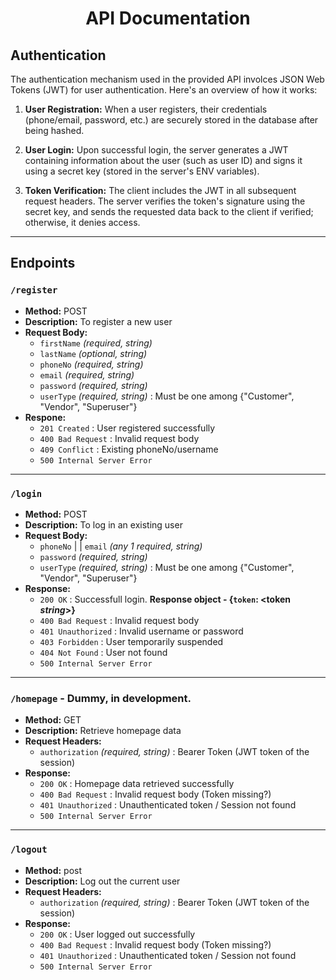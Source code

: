 <h1 style="text-align: center;"> API Documentation </h1>

## Authentication
The authentication mechanism used in the provided API involces JSON Web Tokens (JWT) for user authentication. Here's an overview of how it works:

1. **User Registration:** When a user registers, their credentials (phone/email, password, etc.) are securely stored in the database after being hashed.

2. **User Login:** Upon successful login, the server generates a JWT containing information about the user (such as user ID) and signs it using a secret key (stored in the server's ENV variables).

3. **Token Verification:** The client includes the JWT in all subsequent request headers. The server verifies the token's signature using the secret key, and sends the requested data back to the client if verified; otherwise, it denies access.


---
## Endpoints
### `/register`
- **Method:** POST
- **Description:** To register a new user
- **Request Body:**
    - `firstName`  *(required, string)*
    - `lastName`  *(optional, string)*
    - `phoneNo`  *(required, string)*
    - `email`  *(required, string)*
    - `password`  *(required, string)*
    - `userType` *(required, string)* : Must be one among {"Customer", "Vendor", "Superuser"}
- **Respone:**
    - `201 Created` : User registered successfully
    - `400 Bad Request` : Invalid request body
    - `409 Conflict` : Existing phoneNo/username
    - `500 Internal Server Error`
---
### `/login`
- **Method:** POST
- **Description:** To log in an existing user
- **Request Body:**
    - `phoneNo`  | | `email`  *(any 1 required, string)*
    - `password`  *(required, string)*
    - `userType` *(required, string)* : Must be one among {"Customer", "Vendor", "Superuser"}
- **Response:**
    - `200 OK` : Successfull login. **Response object - {`token`: &lt;token *string*&gt;}**
    - `400 Bad Request` : Invalid request body
    - `401 Unauthorized` : Invalid username or password
    - `403 Forbidden` : User temporarily suspended
    - `404 Not Found` : User not found
    - `500 Internal Server Error`
---
### `/homepage` - Dummy, in development.
- **Method:** GET
- **Description:** Retrieve homepage data
- **Request Headers:**
    - `authorization`  *(required, string)* : Bearer Token (JWT token of the session)
- **Response:**
    - `200 OK` : Homepage data retrieved successfully
    - `400 Bad Request` : Invalid request body (Token missing?)
    - `401 Unauthorized` : Unauthenticated token / Session not found
    - `500 Internal Server Error`
---
### `/logout`
- **Method:** post
- **Description:** Log out the current user
- **Request Headers:**
    - `authorization`  *(required, string)* : Bearer Token (JWT token of the session)
- **Response:**
    - `200 OK` : User logged out successfully
    - `400 Bad Request` : Invalid request body (Token missing?)
    - `401 Unauthorized` : Unauthenticated token / Session not found
    - `500 Internal Server Error`